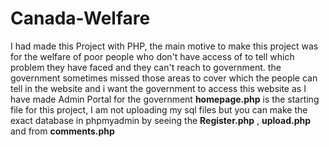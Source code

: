 # Canada-Welfare
I had made this Project with PHP, the main motive to make this project was for the welfare of poor people who don't have access of to tell which problem they have faced and they can't reach to government. the government sometimes missed those areas to cover which the people can tell in the website and  i want the government to access this website as I have made Admin Portal for the government 
**homepage.php** is the starting file for this project, I am not uploading my sql files but you can make the exact database in phpmyadmin by seeing the **Register.php** , **upload.php** and from **comments.php**
